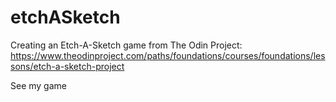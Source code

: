 # etchASketch
Creating an Etch-A-Sketch game from The Odin Project: https://www.theodinproject.com/paths/foundations/courses/foundations/lessons/etch-a-sketch-project


See my game <a href="https://TYLPHE.github.io/etchASketch/" rel="_blank"></a>
